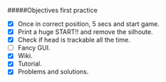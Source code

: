 #####Objectives first practice

- [x] Once in correct position, 5 secs and start game.
- [x] Print a huge START!! and remove the silhoute.
- [x] Check if head is trackable all the time.
- [ ] Fancy GUI.
- [x] Wiki.
- [x] Tutorial.
- [x] Problems and solutions.
